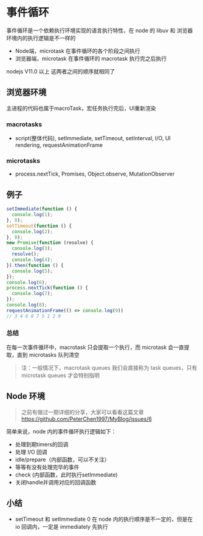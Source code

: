 # 事件循环

事件循环是一个依赖执行环境实现的语言执行特性，在 node 的 libuv 和 浏览器环境内的执行逻辑是不一样的

- Node端，microtask 在事件循环的各个阶段之间执行
- 浏览器端，microtask 在事件循环的 macrotask 执行完之后执行

nodejs V11.0 以上 这两者之间的顺序就相同了

## 浏览器环境

主进程的代码也属于macroTask，宏任务执行完后，UI重新渲染

### macrotasks

- script(整体代码), setImmediate, setTimeout, setInterval, I/O, UI rendering, requestAnimationFrame

### microtasks

- process.nextTick, Promises, Object.observe, MutationObserver

## 例子

```js
setImmediate(function () {
  console.log(1);
}, 0);
setTimeout(function () {
  console.log(2);
}, 0);
new Promise(function (resolve) {
  console.log(3);
  resolve();
  console.log(4);
}).then(function () {
  console.log(5);
});
console.log(6);
process.nextTick(function () {
  console.log(7);
});
console.log(8);
requestAnimationFrame(() => console.log(9))
// 3 4 6 8 7 5 1 2 9
```

### 总结

在每一次事件循环中，macrotask 只会提取一个执行，而 microtask 会一直提取，直到 microtasks 队列清空

> 注：一般情况下，macrotask queues 我们会直接称为 task queues，只有 microtask queues 才会特别指明

## Node 环境

> 之前有做过一期详细的分享，大家可以看看这篇文章 <https://github.com/PeterChen1997/MyBlog/issues/6>

简单来说，node 内的事件循环执行逻辑如下：

- 处理到期timers的回调
- 处理 I/O 回调
- idle/prepare（内部函数，可以不关注）
- 等等有没有处理完毕的事件
- check (内部函数，此时执行setImmediate) 
- 关闭handle并调用对应的回调函数

## 小结

- setTimeout 和 setImmediate 0 在 node 内的执行顺序是不一定的，但是在 io 回调内，一定是 immediately 先执行
